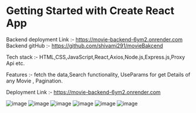 # Getting Started with Create React App
Backend deployment Link :- https://movie-backend-6ym2.onrender.com
Backend gitHub :- https://github.com/shivamj291/movieBakcend

Tech stack :- HTML,CSS,JavaScript,React,Axios,Node.js,Express.js,Proxy Api etc.

Features :- fetch the data,Search functionality, UseParams for get Details of any Movie , Pagination.

Deployment Link :- https://movie-backend-6ym2.onrender.com

![image](https://github.com/shivamj291/movieBakcend/assets/113995939/d3e7d1f9-b9fe-4f82-952a-037c7112a4bd)
![image](https://github.com/shivamj291/Moviefronted/assets/113995939/f5057231-5d7b-4a9b-84ab-107dad707182)
![image](https://github.com/shivamj291/movieBakcend/assets/113995939/e0ea2987-d6f2-452f-b2ad-b6a4b6bd3e11)
![image](https://github.com/shivamj291/movieBakcend/assets/113995939/e0d4dc7e-635a-4941-8007-b90707108401)
![image](https://github.com/shivamj291/movieBakcend/assets/113995939/f6dda360-3691-4a42-bf0b-1faf00403f53)
![image](https://github.com/shivamj291/Moviefronted/assets/113995939/5771b2e7-e235-4c26-b7a4-cfa62ce1c0b1)





